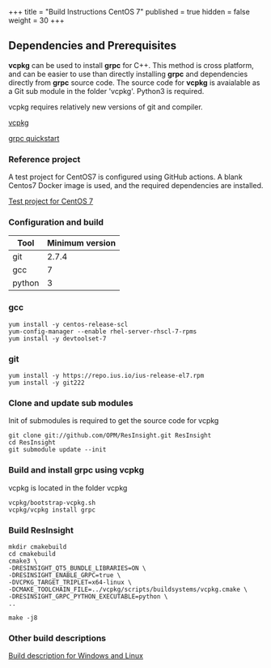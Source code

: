 +++
title = "Build Instructions CentOS 7"
published = true
hidden = false
weight = 30
+++

## Dependencies and Prerequisites
**vcpkg** can be used to install **grpc** for C++. This method is cross platform, and can be easier to use than directly installing **grpc** and dependencies directly from **grpc** source code. The source code for **vcpkg** is avaialable as a Git sub module in the folder 'vcpkg'. Python3 is required.

vcpkg requires relatively new versions of git and compiler. 
 
[vcpkg](https://github.com/Microsoft/vcpkg)

[grpc quickstart](https://grpc.io/docs/quickstart/cpp/)


### Reference project
A test project for CentOS7 is configured using GitHub actions. A blank Centos7 Docker image is used, and the required dependencies are installed.

[Test project for CentOS 7](https://github.com/magnesj/test-centos7-ri-build)

### Configuration and build

| Tool                    | Minimum version  | 
|-------------------------|------------------|
| git                     | 2.7.4            | 
| gcc                     | 7                | 
| python 				  | 3                | 


### gcc
    yum install -y centos-release-scl
    yum-config-manager --enable rhel-server-rhscl-7-rpms
    yum install -y devtoolset-7

### git
	yum install -y https://repo.ius.io/ius-release-el7.rpm
    yum install -y git222

### Clone and update sub modules
Init of submodules is required to get the source code for vcpkg

	git clone git://github.com/OPM/ResInsight.git ResInsight
    cd ResInsight
    git submodule update --init

### Build and install grpc using vcpkg
vcpkg is located in the folder vcpkg

    vcpkg/bootstrap-vcpkg.sh 
    vcpkg/vcpkg install grpc

### Build ResInsight
	mkdir cmakebuild
    cd cmakebuild
    cmake3 \
    -DRESINSIGHT_QT5_BUNDLE_LIBRARIES=ON \
    -DRESINSIGHT_ENABLE_GRPC=true \
    -DVCPKG_TARGET_TRIPLET=x64-linux \
    -DCMAKE_TOOLCHAIN_FILE=../vcpkg/scripts/buildsystems/vcpkg.cmake \
    -DRESINSIGHT_GRPC_PYTHON_EXECUTABLE=python \
    ..
    
    make -j8


### Other build descriptions
[Build description for Windows and Linux](https://github.com/OPM/ResInsight/blob/dev/GRPC_install_instructions.txt)

